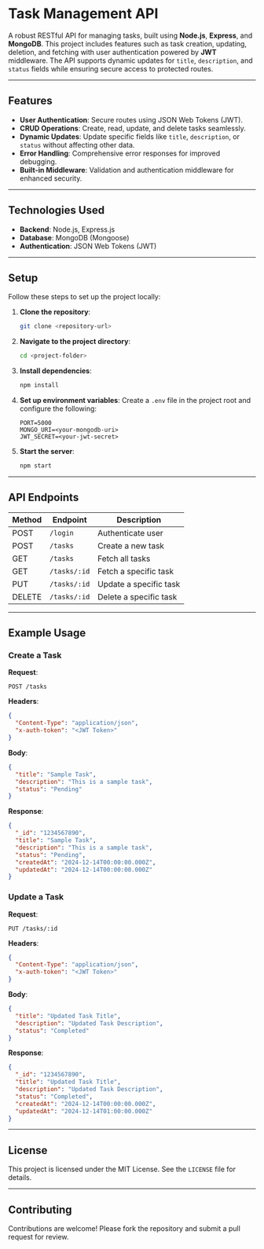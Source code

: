 # Task Management API

A robust RESTful API for managing tasks, built using **Node.js**, **Express**, and **MongoDB**. This project includes features such as task creation, updating, deletion, and fetching with user authentication powered by **JWT** middleware. The API supports dynamic updates for `title`, `description`, and `status` fields while ensuring secure access to protected routes.

---

## Features

- **User Authentication**: Secure routes using JSON Web Tokens (JWT).
- **CRUD Operations**: Create, read, update, and delete tasks seamlessly.
- **Dynamic Updates**: Update specific fields like `title`, `description`, or `status` without affecting other data.
- **Error Handling**: Comprehensive error responses for improved debugging.
- **Built-in Middleware**: Validation and authentication middleware for enhanced security.

---

## Technologies Used

- **Backend**: Node.js, Express.js
- **Database**: MongoDB (Mongoose)
- **Authentication**: JSON Web Tokens (JWT)

---

## Setup

Follow these steps to set up the project locally:

1. **Clone the repository**:
   ```bash
   git clone <repository-url>
   ```

2. **Navigate to the project directory**:
   ```bash
   cd <project-folder>
   ```

3. **Install dependencies**:
   ```bash
   npm install
   ```

4. **Set up environment variables**:
   Create a `.env` file in the project root and configure the following:
   ```plaintext
   PORT=5000
   MONGO_URI=<your-mongodb-uri>
   JWT_SECRET=<your-jwt-secret>
   ```

5. **Start the server**:
   ```bash
   npm start
   ```

---

## API Endpoints

| Method | Endpoint             | Description              |
|--------|-----------------------|--------------------------|
| POST   | `/login`              | Authenticate user        |
| POST   | `/tasks`              | Create a new task        |
| GET    | `/tasks`              | Fetch all tasks          |
| GET    | `/tasks/:id`          | Fetch a specific task    |
| PUT    | `/tasks/:id`          | Update a specific task   |
| DELETE | `/tasks/:id`          | Delete a specific task   |

---

## Example Usage

### **Create a Task**

**Request**:
```http
POST /tasks
```
**Headers**:
```json
{
  "Content-Type": "application/json",
  "x-auth-token": "<JWT Token>"
}
```
**Body**:
```json
{
  "title": "Sample Task",
  "description": "This is a sample task",
  "status": "Pending"
}
```

**Response**:
```json
{
  "_id": "1234567890",
  "title": "Sample Task",
  "description": "This is a sample task",
  "status": "Pending",
  "createdAt": "2024-12-14T00:00:00.000Z",
  "updatedAt": "2024-12-14T00:00:00.000Z"
}
```

### **Update a Task**

**Request**:
```http
PUT /tasks/:id
```
**Headers**:
```json
{
  "Content-Type": "application/json",
  "x-auth-token": "<JWT Token>"
}
```
**Body**:
```json
{
  "title": "Updated Task Title",
  "description": "Updated Task Description",
  "status": "Completed"
}
```

**Response**:
```json
{
  "_id": "1234567890",
  "title": "Updated Task Title",
  "description": "Updated Task Description",
  "status": "Completed",
  "createdAt": "2024-12-14T00:00:00.000Z",
  "updatedAt": "2024-12-14T01:00:00.000Z"
}
```

---

## License

This project is licensed under the MIT License. See the `LICENSE` file for details.

---

## Contributing

Contributions are welcome! Please fork the repository and submit a pull request for review.

